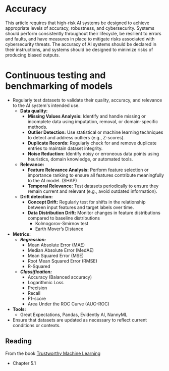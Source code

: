 # Accuracy

This article requires that high-risk AI systems be designed to achieve appropriate levels of accuracy, robustness, and cybersecurity. Systems should perform consistently throughout their lifecycle, be resilient to errors and faults, and have measures in place to mitigate risks associated with cybersecurity threats. The accuracy of AI systems should be declared in their instructions, and systems should be designed to minimize risks of producing biased outputs.

# Continuous testing and benchmarking of models

-   Regularly test datasets to validate their quality, accuracy, and relevance to the AI system's intended use.
    -   **Data quality:**
        -   **Missing Values Analysis:** Identify and handle missing or incomplete data using imputation, removal, or domain-specific methods.
        -   **Outlier Detection:** Use statistical or machine learning techniques to detect and address outliers (e.g., Z-scores).
        -   **Duplicate Records:** Regularly check for and remove duplicate entries to maintain dataset integrity.
        -   **Noise Reduction:** Identify noisy or erroneous data points using heuristics, domain knowledge, or automated tools.
    -   **Relevance:**
        -   **Feature Relevance Analysis:** Perform feature selection or importance ranking to ensure all features contribute meaningfully to the AI model. (SHAP)
        -   **Temporal Relevance:** Test datasets periodically to ensure they remain current and relevant (e.g., avoid outdated information).
    -   **Drift detection:**
        -   **Concept Drift:** Regularly test for shifts in the relationship between input features and target labels over time.
        -   **Data Distribution Drift:** Monitor changes in feature distributions compared to baseline distributions
            -   Kolmogorov-Smirnov test
            -   Earth Mover’s Distance
-   **Metrics:**
    -   **_Regression:_**
        -   Mean Absolute Error (MAE)
        -   Median Absolute Error (MedAE)
        -   Mean Squared Error (MSE)
        -   Root Mean Squared Error (RMSE)
        -   R-Squared
    -   **_Classification:_**
        -   Accuracy (Balanced accuracy)
        -   Logarithmic Loss
        -   Precision
        -   Recall
        -   F1-score
        -   Area Under the ROC Curve (AUC-ROC)
-   **Tools:**
    -   Great Expectations, Pandas, Evidently AI, NannyML
-   Ensure that datasets are updated as necessary to reflect current conditions or contexts.

## Reading

From the book [Trustworthy Machine Learning](https://trustworthyml.io/)

-   Chapter 5.1
